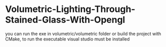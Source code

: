 # Volumetric-Lighting-Through-Stained-Glass-With-Opengl
you can run the exe in volumetric/volumetric folder 
or build the project with CMake,
to run the executable visual studio must be installed 
